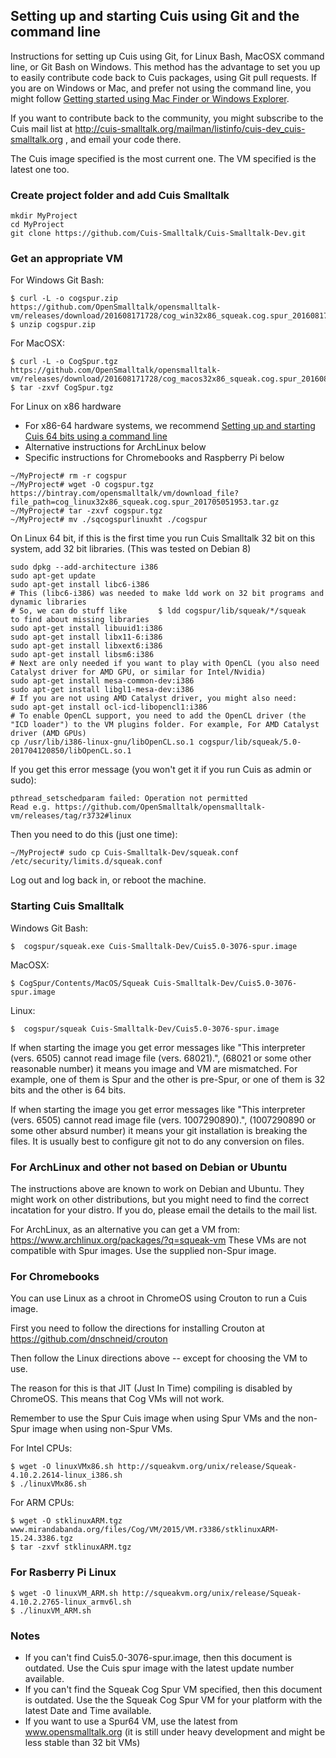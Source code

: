 ## Setting up and starting Cuis using Git and the command line

Instructions for setting up Cuis using Git, for Linux Bash, MacOSX command line, or Git Bash on Windows. This method has the advantage to set you up to easily contribute code back to Cuis packages, using Git pull requests. If you are on Windows or Mac, and prefer not using the command line, you might follow [Getting started using Mac Finder or Windows Explorer](GettingStarted-NoCommandline.md).

If you want to contribute back to the community, you might subscribe to the Cuis mail list at http://cuis-smalltalk.org/mailman/listinfo/cuis-dev_cuis-smalltalk.org , and email your code there.

The Cuis image specified is the most current one. The VM specified is the latest one too.

### Create project folder and add Cuis Smalltalk ###
```
mkdir MyProject
cd MyProject
git clone https://github.com/Cuis-Smalltalk/Cuis-Smalltalk-Dev.git
```
### Get an appropriate VM ###
For Windows Git Bash:
```
$ curl -L -o cogspur.zip https://github.com/OpenSmalltalk/opensmalltalk-vm/releases/download/201608171728/cog_win32x86_squeak.cog.spur_201608171728.zip
$ unzip cogspur.zip
```
For MacOSX:
```
$ curl -L -o CogSpur.tgz https://github.com/OpenSmalltalk/opensmalltalk-vm/releases/download/201608171728/cog_macos32x86_squeak.cog.spur_201608171728.tar.gz
$ tar -zxvf CogSpur.tgz
```
For Linux on x86 hardware
- For x86-64 hardware systems, we recommend [Setting up and starting Cuis 64 bits using a command line](GettingStarted-Linux64-Commandline.md)
- Alternative instructions for ArchLinux below
- Specific instructions for Chromebooks and Raspberry Pi below
```
~/MyProject# rm -r cogspur
~/MyProject# wget -O cogspur.tgz https://bintray.com/opensmalltalk/vm/download_file?file_path=cog_linux32x86_squeak.cog.spur_201705051953.tar.gz
~/MyProject# tar -zxvf cogspur.tgz
~/MyProject# mv ./sqcogspurlinuxht ./cogspur
```
On Linux 64 bit, if this is the first time you run Cuis Smalltalk 32 bit on this system, add 32 bit libraries.
(This was tested on Debian 8)
```
sudo dpkg --add-architecture i386
sudo apt-get update
sudo apt-get install libc6-i386
# This (libc6-i386) was needed to make ldd work on 32 bit programs and dynamic libraries
# So, we can do stuff like       $ ldd cogspur/lib/squeak/*/squeak       to find about missing libraries
sudo apt-get install libuuid1:i386
sudo apt-get install libx11-6:i386
sudo apt-get install libxext6:i386
sudo apt-get install libsm6:i386
# Next are only needed if you want to play with OpenCL (you also need Catalyst driver for AMD GPU, or similar for Intel/Nvidia)
sudo apt-get install mesa-common-dev:i386
sudo apt-get install libgl1-mesa-dev:i386
# If you are not using AMD Catalyst driver, you might also need:
sudo apt-get install ocl-icd-libopencl1:i386
# To enable OpenCL support, you need to add the OpenCL driver (the "ICD loader") to the VM plugins folder. For example, For AMD Catalyst driver (AMD GPUs)
cp /usr/lib/i386-linux-gnu/libOpenCL.so.1 cogspur/lib/squeak/5.0-201704120850/libOpenCL.so.1
```
If you get this error message (you won't get it if you run Cuis as admin or sudo):
```
pthread_setschedparam failed: Operation not permitted
Read e.g. https://github.com/OpenSmalltalk/opensmalltalk-vm/releases/tag/r3732#linux
```
Then you need to do this (just one time):
```
~/MyProject# sudo cp Cuis-Smalltalk-Dev/squeak.conf /etc/security/limits.d/squeak.conf
```
Log out and log back in, or reboot the machine.

### Starting Cuis Smalltalk ###
Windows Git Bash:
```
$  cogspur/squeak.exe Cuis-Smalltalk-Dev/Cuis5.0-3076-spur.image
```
MacOSX:
```
$ CogSpur/Contents/MacOS/Squeak Cuis-Smalltalk-Dev/Cuis5.0-3076-spur.image
```
Linux:
```
$  cogspur/squeak Cuis-Smalltalk-Dev/Cuis5.0-3076-spur.image
```

If when starting the image you get error messages like "This interpreter (vers. 6505) cannot read image file (vers. 68021).", (68021 or some other reasonable number) it means you image and VM are mismatched. For example, one of them is Spur and the other is pre-Spur, or one of them is 32 bits and the other is 64 bits.

If when starting the image you get error messages like "This interpreter (vers. 6505) cannot read image file (vers. 1007290890).", (1007290890 or some other absurd number) it means your git installation is breaking the files. It is usually best to configure git not to do any conversion on files.

### For ArchLinux and other not based on Debian or Ubuntu ###

The instructions above are known to work on Debian and Ubuntu. They might work on other distributions, but you might need to find the correct incatation for your distro. If you do, please email the details to the mail list.

For ArchLinux, as an alternative you can get a VM from:
https://www.archlinux.org/packages/?q=squeak-vm
These VMs are not compatible with Spur images. Use the supplied non-Spur image.

### For Chromebooks ###

You can use Linux as a chroot in ChromeOS using Crouton to run a Cuis image.

First you need to follow the directions for installing Crouton at
	https://github.com/dnschneid/crouton

Then follow the Linux directions above -- except for choosing the VM to use.

The reason for this is that JIT (Just In Time) compiling is disabled by ChromeOS.  This means that Cog VMs will not work.

Remember to use the Spur Cuis image when using Spur VMs and the non-Spur image when using non-Spur VMs.

For Intel CPUs:
```
$ wget -O linuxVMx86.sh http://squeakvm.org/unix/release/Squeak-4.10.2.2614-linux_i386.sh
$ ./linuxVMx86.sh
```

For ARM CPUs:
```
$ wget -O stklinuxARM.tgz www.mirandabanda.org/files/Cog/VM/2015/VM.r3386/stklinuxARM-15.24.3386.tgz
$ tar -zxvf stklinuxARM.tgz
```

### For Rasberry Pi Linux ###
```
$ wget -O linuxVM_ARM.sh http://squeakvm.org/unix/release/Squeak-4.10.2.2765-linux_armv6l.sh
$ ./linuxVM_ARM.sh
```

### Notes ###
* If you can't find Cuis5.0-3076-spur.image, then this document is outdated. Use the Cuis spur image with the latest update number available.
* If you can't find the Squeak Cog Spur VM specified, then this document is outdated. Use the the Squeak Cog Spur VM for your platform with the latest Date and Time available.
* If you want to use a Spur64 VM, use the latest from www.opensmalltalk.org (it is still under heavy development and might be less stable than 32 bit VMs)